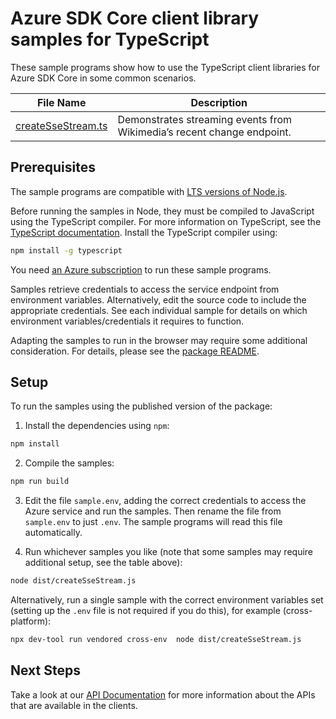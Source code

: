 # Azure SDK Core client library samples for TypeScript

These sample programs show how to use the TypeScript client libraries for Azure SDK Core in some common scenarios.

| **File Name**                         | **Description**                                                        |
| ------------------------------------- | ---------------------------------------------------------------------- |
| [createSseStream.ts][createssestream] | Demonstrates streaming events from Wikimedia’s recent change endpoint. |

## Prerequisites

The sample programs are compatible with [LTS versions of Node.js](https://github.com/nodejs/release#release-schedule).

Before running the samples in Node, they must be compiled to JavaScript using the TypeScript compiler. For more information on TypeScript, see the [TypeScript documentation][typescript]. Install the TypeScript compiler using:

```bash
npm install -g typescript
```

You need [an Azure subscription][freesub] to run these sample programs.

Samples retrieve credentials to access the service endpoint from environment variables. Alternatively, edit the source code to include the appropriate credentials. See each individual sample for details on which environment variables/credentials it requires to function.

Adapting the samples to run in the browser may require some additional consideration. For details, please see the [package README][package].

## Setup

To run the samples using the published version of the package:

1. Install the dependencies using `npm`:

```bash
npm install
```

2. Compile the samples:

```bash
npm run build
```

3. Edit the file `sample.env`, adding the correct credentials to access the Azure service and run the samples. Then rename the file from `sample.env` to just `.env`. The sample programs will read this file automatically.

4. Run whichever samples you like (note that some samples may require additional setup, see the table above):

```bash
node dist/createSseStream.js
```

Alternatively, run a single sample with the correct environment variables set (setting up the `.env` file is not required if you do this), for example (cross-platform):

```bash
npx dev-tool run vendored cross-env  node dist/createSseStream.js
```

## Next Steps

Take a look at our [API Documentation][apiref] for more information about the APIs that are available in the clients.

[createssestream]: https://github.com/Azure/azure-sdk-for-js/blob/main/sdk/core/core-sse/samples/v2/typescript/src/createSseStream.ts
[apiref]: https://learn.microsoft.com/javascript/api/@azure/core-sse
[freesub]: https://azure.microsoft.com/free/
[package]: https://github.com/Azure/azure-sdk-for-js/tree/main/sdk/core/core-sse/README.md
[typescript]: https://www.typescriptlang.org/docs/home.html

